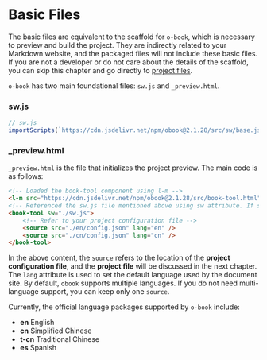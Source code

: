 # Basic Files

The basic files are equivalent to the scaffold for `o-book`, which is necessary to preview and build the project. They are indirectly related to your Markdown website, and the packaged files will not include these basic files. If you are not a developer or do not care about the details of the scaffold, you can skip this chapter and go directly to [project files](./project-docs.md).

`o-book` has two main foundational files: `sw.js` and `_preview.html`.

### sw.js



```javascript
// sw.js
importScripts(`https://cdn.jsdelivr.net/npm/obook@2.1.28/src/sw/base.js`);
```

### _preview.html

`_preview.html` is the file that initializes the project preview. The main code is as follows:

```html
<!-- Loaded the book-tool component using l-m -->
<l-m src="https://cdn.jsdelivr.net/npm/obook@2.1.28/src/book-tool.html"></l-m>
<!-- Referenced the sw.js file mentioned above using sw attribute. If sw.js is renamed, it needs to be changed here as well -->
<book-tool sw="./sw.js">
    <!-- Refer to your project configuration file -->
    <source src="./en/config.json" lang="en" />
    <source src="./cn/config.json" lang="cn" />
</book-tool>
```

In the above content, the `source` refers to the location of the **project configuration file**, and the **project file** will be discussed in the next chapter. The `lang` attribute is used to set the default language used by the document site. By default, `obook` supports multiple languages. If you do not need multi-language support, you can keep only one `source`.

Currently, the official language packages supported by `o-book` include:
- **en** English
- **cn** Simplified Chinese
- **t-cn** Traditional Chinese
- **es** Spanish
